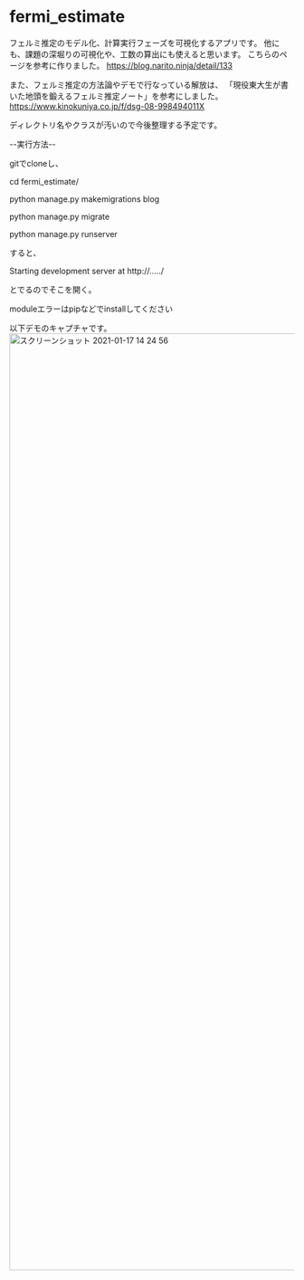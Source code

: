 # fermi_estimate
フェルミ推定のモデル化、計算実行フェーズを可視化するアプリです。
他にも、課題の深堀りの可視化や、工数の算出にも使えると思います。
こちらのページを参考に作りました。
https://blog.narito.ninja/detail/133

また、フェルミ推定の方法論やデモで行なっている解放は、
「現役東大生が書いた地頭を鍛えるフェルミ推定ノート」を参考にしました。
https://www.kinokuniya.co.jp/f/dsg-08-998494011X

ディレクトリ名やクラスが汚いので今後整理する予定です。



--実行方法--

gitでcloneし、

cd fermi_estimate/

python manage.py makemigrations blog

python manage.py migrate

python manage.py runserver

すると、

Starting development server at http://...../

とでるのでそこを開く。

moduleエラーはpipなどでinstallしてください

以下デモのキャプチャです。
<img width="1656" alt="スクリーンショット 2021-01-17 14 24 56" src="https://user-images.githubusercontent.com/38319910/104831860-d4681e80-58cf-11eb-91e1-720da967c7f7.png">
